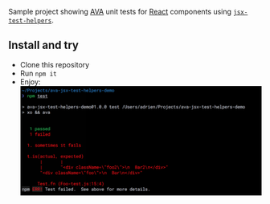 Sample project showing [AVA](https://github.com/sindresorhus/ava) unit tests for [React](https://facebook.github.io/react/) components using [`jsx-test-helpers`](https://github.com/MoOx/jsx-test-helpers).

## Install and try

- Clone this repository
- Run `npm it`
- Enjoy:
![Output example](https://raw.githubusercontent.com/adriantoine/ava-jsx-test-helpers-demo/master/.gh/output.png)
